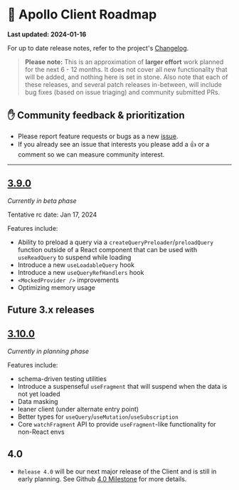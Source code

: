 # 🔮 Apollo Client Roadmap

**Last updated: 2024-01-16**

For up to date release notes, refer to the project's [Changelog](https://github.com/apollographql/apollo-client/blob/main/CHANGELOG.md).

> **Please note:** This is an approximation of **larger effort** work planned for the next 6 - 12 months. It does not cover all new functionality that will be added, and nothing here is set in stone. Also note that each of these releases, and several patch releases in-between, will include bug fixes (based on issue triaging) and community submitted PRs.

## ✋ Community feedback & prioritization

- Please report feature requests or bugs as a new [issue](https://github.com/apollographql/apollo-client/issues/new/choose).
- If you already see an issue that interests you please add a 👍 or a comment so we can measure community interest.

---

## [3.9.0](https://github.com/apollographql/apollo-client/milestone/32)

_Currently in beta phase_

  Tentative rc date: Jan 17, 2024

Features include:

- Ability to preload a query via a `createQueryPreloader`/`preloadQuery` function outside of a React component that can be used with `useReadQuery` to suspend while loading
- Introduce a new `useLoadableQuery` hook
- Introduce a new `useQueryRefHandlers` hook
- `<MockedProvider />` improvements
- Optimizing memory usage

## Future 3.x releases

## [3.10.0](https://github.com/apollographql/apollo-client/milestone/33)

_Currently in planning phase_

Features include:

- schema-driven testing utilities
- Introduce a suspenseful `useFragment` that will suspend when the data is not yet loaded
- Data masking
- leaner client (under alternate entry point)
- Better types for `useQuery`/`useMutation`/`useSubscription`
- Core `watchFragment` API to provide `useFragment`-like functionality for non-React envs

## 4.0

- `Release 4.0` will be our next major release of the Client and is still in early planning.  See Github [4.0 Milestone](https://github.com/apollographql/apollo-client/milestone/31) for more details.
